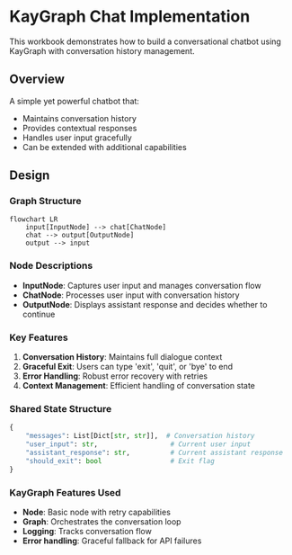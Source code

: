 # KayGraph Chat Implementation

This workbook demonstrates how to build a conversational chatbot using KayGraph with conversation history management.

## Overview

A simple yet powerful chatbot that:
- Maintains conversation history
- Provides contextual responses
- Handles user input gracefully
- Can be extended with additional capabilities

## Design

### Graph Structure

```mermaid
flowchart LR
    input[InputNode] --> chat[ChatNode]
    chat --> output[OutputNode]
    output --> input
```

### Node Descriptions

- **InputNode**: Captures user input and manages conversation flow
- **ChatNode**: Processes user input with conversation history
- **OutputNode**: Displays assistant response and decides whether to continue

### Key Features

1. **Conversation History**: Maintains full dialogue context
2. **Graceful Exit**: Users can type 'exit', 'quit', or 'bye' to end
3. **Error Handling**: Robust error recovery with retries
4. **Context Management**: Efficient handling of conversation state

### Shared State Structure

```python
{
    "messages": List[Dict[str, str]],  # Conversation history
    "user_input": str,                  # Current user input
    "assistant_response": str,          # Current assistant response
    "should_exit": bool                 # Exit flag
}
```

### KayGraph Features Used

- **Node**: Basic node with retry capabilities
- **Graph**: Orchestrates the conversation loop
- **Logging**: Tracks conversation flow
- **Error handling**: Graceful fallback for API failures